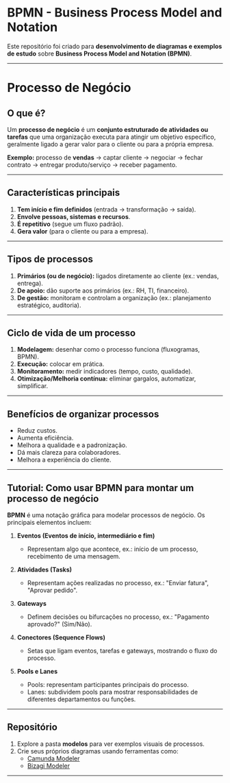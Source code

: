 # BPMN - Business Process Model and Notation

Este repositório foi criado para **desenvolvimento de diagramas e exemplos de estudo** sobre **Business Process Model and Notation (BPMN)**.

---
# Processo de Negócio

## O que é?
Um **processo de negócio** é um **conjunto estruturado de atividades ou tarefas** que uma organização executa para atingir um objetivo específico, geralmente ligado a gerar valor para o cliente ou para a própria empresa.  

**Exemplo:** processo de **vendas** → captar cliente → negociar → fechar contrato → entregar produto/serviço → receber pagamento.

---

## Características principais
1. **Tem início e fim definidos** (entrada → transformação → saída).  
2. **Envolve pessoas, sistemas e recursos**.  
3. **É repetitivo** (segue um fluxo padrão).  
4. **Gera valor** (para o cliente ou para a empresa).  

---

## Tipos de processos
1. **Primários (ou de negócio):** ligados diretamente ao cliente (ex.: vendas, entrega).  
2. **De apoio:** dão suporte aos primários (ex.: RH, TI, financeiro).  
3. **De gestão:** monitoram e controlam a organização (ex.: planejamento estratégico, auditoria).  

---

## Ciclo de vida de um processo
1. **Modelagem:** desenhar como o processo funciona (fluxogramas, BPMN).  
2. **Execução:** colocar em prática.  
3. **Monitoramento:** medir indicadores (tempo, custo, qualidade).  
4. **Otimização/Melhoria contínua:** eliminar gargalos, automatizar, simplificar.  

---

## Benefícios de organizar processos
- Reduz custos.  
- Aumenta eficiência.  
- Melhora a qualidade e a padronização.  
- Dá mais clareza para colaboradores.  
- Melhora a experiência do cliente.  

---

## Tutorial: Como usar BPMN para montar um processo de negócio

**BPMN** é uma notação gráfica para modelar processos de negócio. Os principais elementos incluem:

1. **Eventos (Eventos de início, intermediário e fim)**  
   - Representam algo que acontece, ex.: início de um processo, recebimento de uma mensagem.  

2. **Atividades (Tasks)**  
   - Representam ações realizadas no processo, ex.: "Enviar fatura", "Aprovar pedido".  

3. **Gateways**  
   - Definem decisões ou bifurcações no processo, ex.: "Pagamento aprovado?" (Sim/Não).  

4. **Conectores (Sequence Flows)**  
   - Setas que ligam eventos, tarefas e gateways, mostrando o fluxo do processo.  

5. **Pools e Lanes**  
   - Pools: representam participantes principais do processo.  
   - Lanes: subdividem pools para mostrar responsabilidades de diferentes departamentos ou funções.

---

## Repositório

1. Explore a pasta **modelos** para ver exemplos visuais de processos.  
2. Crie seus próprios diagramas usando ferramentas como:
   - [Camunda Modeler](https://camunda.com/download/modeler/)  
   - [Bizagi Modeler](https://www.bizagi.com/en/platform/modeler)  

---





